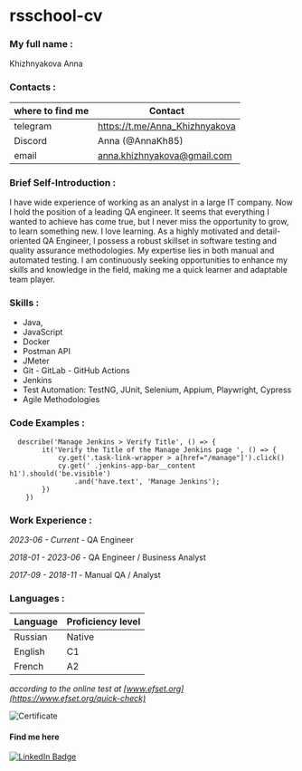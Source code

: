 # rsschool-cv

 ### My full name : 

Khizhnyakova Anna

 ### Contacts : 

| where to find me | Contact |
|--|--|
| telegram | https://t.me/Anna_Khizhnyakova |
| Discord | Anna (@AnnaKh85) |
| email | anna.khizhnyakova@gmail.com |

  ### Brief Self-Introduction : 

I have wide experience of working as an analyst in a large IT company. Now I hold the position of a leading QA engineer. It seems that everything I wanted to achieve has come true, but I never miss the opportunity to grow, to learn something new. I love learning. As a highly motivated and detail-oriented QA Engineer, I possess a robust skillset in software testing and quality assurance methodologies. My expertise lies in both manual and automated testing. I am continuously seeking opportunities to enhance my skills and knowledge in the field, making me a quick learner and adaptable team player. 

 ### Skills :

 - Java, 
 - JavaScript 
 - Docker 
 - Postman API
 - JMeter
 - Git - GitLab - GitHub Actions
 - Jenkins 
 - Test Automation: TestNG, JUnit, Selenium, Appium, Playwright, Cypress
 - Agile Methodologies

 ### Code Examples :

```
  describe('Manage Jenkins > Verify Title', () => {
	    it('Verify the Title of the Manage Jenkins page ', () => {
		    cy.get('.task-link-wrapper > a[href="/manage"]').click()
		    cy.get(' .jenkins-app-bar__content h1').should('be.visible')
			    .and('have.text', 'Manage Jenkins');
	    })
    })
```

 ### Work Experience :

*2023-06 - Current*    - QA Engineer 

*2018-01 - 2023-06* - QA Engineer / Business Analyst

*2017-09 - 2018-11* - Manual QA / Analyst

### Languages :

|Language| Proficiency level |
|--|--|
| Russian | Native |
| English | C1 |
| French | A2 |

*according to the online test at [www.efset.org](https://www.efset.org/quick-check)*

![Certificate](https://media.licdn.com/dms/image/sync/C5627AQGJ_LY_21d4Gg/articleshare-shrink_800/0/1699459745401?e=1700114400&v=beta&t=SgfL-7E3WE15HBCMCTZ9BW5RK9PSI3BFIyCdMaXvqKU)

#### Find me here

<div id="badges">
  <a href="https://www.linkedin.com/in/anna-kh/">
    <img src="https://img.shields.io/badge/LinkedIn-blue?style=for-the-badge&logo=linkedin&logoColor=white" alt="LinkedIn Badge"/>
</a>